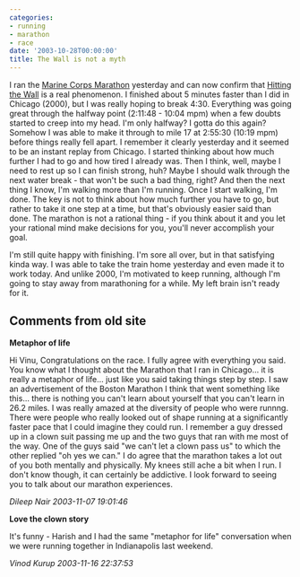 ```yaml
---
categories:
- running
- marathon
- race
date: '2003-10-28T00:00:00'
title: The Wall is not a myth
---
```



I ran the [Marine Corps Marathon](http://marinemarathon.com) yesterday
and can now confirm that [Hitting the Wall](http://www.badwaterultra.com/training/bane.html) is a real
phenomenon. I finished about 5 minutes faster than I did in Chicago
(2000), but I was really hoping to break 4:30. Everything was going
great through the halfway point (2:11:48 - 10:04 mpm) when a few
doubts started to creep into my head. I'm only halfway? I gotta do
this again? Somehow I was able to make it through to mile 17 at
2:55:30 (10:19 mpm) before things really fell apart. I remember it
clearly yesterday and it seemed to be an instant replay from
Chicago. I started thinking about how much further I had to go and how
tired I already was. Then I think, well, maybe I need to rest up so I
can finish strong, huh? Maybe I should walk through the next water
break - that won't be such a bad thing, right? And then the next thing
I know, I'm walking more than I'm running. Once I start walking, I'm
done. The key is not to think about how much further you have to go,
but rather to take it one step at a time, but that's obviously easier
said than done. The marathon is not a rational thing - if you think
about it and you let your rational mind make decisions for you, you'll
never accomplish your goal.

I'm still quite happy with finishing. I'm sore all over, but in that
satisfying kinda way. I was able to take the train home yesterday and
even made it to work today. And unlike 2000, I'm motivated to keep
running, although I'm going to stay away from marathoning for a
while. My left brain isn't ready for it.

<div id="comment-box">
<h2>Comments from old site</h2>

<div class="one-comment">
<p><b>Metaphor of life</b></p>
<p>
Hi Vinu,  Congratulations on the race.  I fully agree with everything
you said.  You know what I thought about the Marathon that I ran in
Chicago... it is really a metaphor of life... just like you said
taking things step by step.  I saw an advertisement of the Boston
Marathon I think that went something like this... there is nothing you
can't learn about yourself that you can't learn in 26.2 miles.  I was
really amazed at the diversity of people who were runnng.  There were
people who really looked out of shape running at a significantly
faster pace that I could imagine they could run.  I remember a guy
dressed up in a clown suit passing me up and the two guys that ran
with me most of the way.  One of the guys said "we can't let a clown
pass us" to which the other replied "oh yes we can."  I do agree that
the marathon takes a lot out of you both mentally and physically.  My
knees still ache a bit when I run.  I don't know though, it can
certainly be addictive.  I look forward to seeing you to talk about
our marathon experiences.

</p>
<address class="signature">
<span class="author">Dileep Nair</span>
<span class="date">2003-11-07 19:01:46</span>
</address>
</div>

<div class="my-comment">
<p><b>Love the clown story</b></p>
<p>
It's funny - Harish and I had the same "metaphor for life"
conversation when we were running together in Indianapolis last
weekend.
</p>
<address class="signature">
<span class="author">Vinod Kurup</span>
<span class="date">2003-11-16 22:37:53</span>
</address>
</div>

</div>
